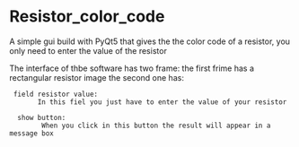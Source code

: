 # Resistor_color_code
A simple gui build with PyQt5 that gives the the color code of a resistor, you only need to enter the value of the resistor

The interface of thbe software has two frame:
the first frime has a rectangular resistor image
the second one has:
     
     field resistor value:
           In this fiel you just have to enter the value of your resistor
           
      show button:
            When you click in this button the result will appear in a message box
